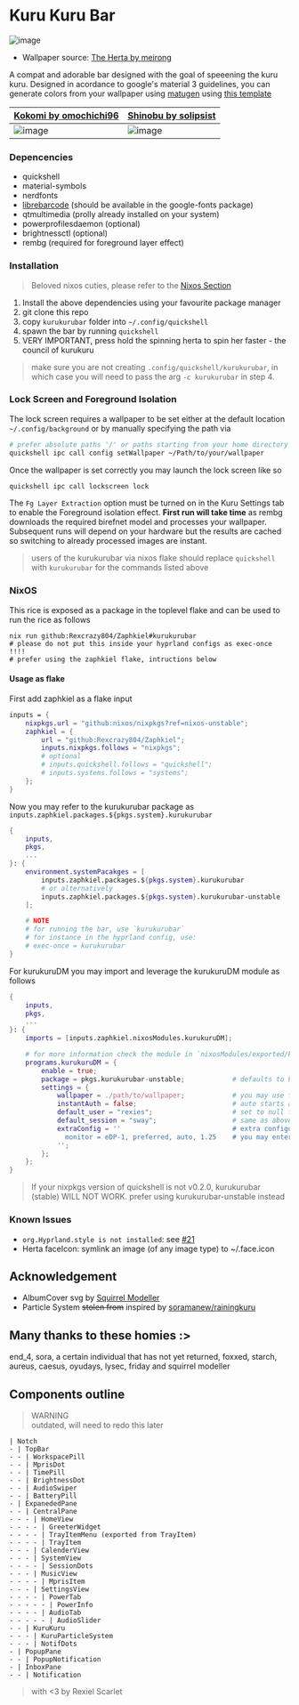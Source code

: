 # Kuru Kuru Bar
![image](https://github.com/user-attachments/assets/caec808f-7945-466f-807e-765d69804c76)
- Wallpaper source: [The Herta by meirong](https://www.pixiv.net/artworks/126270092)

A compat and adorable bar designed with the goal of speeening the kuru kuru.
Designed in acordance to google's material 3 guidelines, you can generate
colors from your wallpaper using [matugen](https://github.com/InioX/matugen)
using [this template](../../../../nixosModules/external/matugen/templates/quickshell-colors.qml)

| [Kokomi by omochichi96](https://twitter.com/omochichi96/status/1758113643521245240) | [Shinobu by solipsist](https://www.pixiv.net/en/artworks/119108248) |
|----------|----------|
|![image](https://github.com/user-attachments/assets/7ed235f1-0a49-4546-be01-16197dc7940f) | ![image](https://github.com/user-attachments/assets/16cb7c57-92b2-4178-a5e6-d9023012f473) |

### Depencencies
- quickshell
- material-symbols
- nerdfonts
- [librebarcode](https://graphicore.github.io/librebarcode/) (should be available in the google-fonts package)
- qtmultimedia (prolly already installed on your system)
- powerprofilesdaemon (optional)
- brightnessctl (optional)
- rembg (required for foreground layer effect)

### Installation
> Beloved nixos cuties, please refer to the [Nixos Section](#Nixos)

1. Install the above dependencies using your favourite package manager
2. git clone this repo
3. copy `kurukurubar` folder into `~/.config/quickshell`
4. spawn the bar by running `quickshell`
5. VERY IMPORTANT, press hold the spinning herta to spin her faster - the council of kurukuru

> make sure you are not creating `.config/quickshell/kurukurubar`, in which
> case you will need to pass the arg `-c kurukurubar` in step 4.

### Lock Screen and Foreground Isolation
The lock screen requires a wallpaper to be set either at the default location `~/.config/background`
or by manually specifying the path via
```sh
# prefer absolute paths '/' or paths starting from your home directory '~/'
quickshell ipc call config setWallpaper ~/Path/to/your/wallpaper
```

Once the wallpaper is set correctly you may launch the lock screen like so
```sh
quickshell ipc call lockscreen lock
```

The `Fg Layer Extraction` option must be turned on in the Kuru Settings tab to
enable the Foreground isolation effect. **First run will take time** as rembg
downloads the required birefnet model and processes your wallpaper. Subsequent
runs will depend on your hardware but the results are cached so switching to
already processed images are instant.

> users of the kurukurubar via nixos flake should replace `quickshell` with
> `kurukurubar` for the commands listed above

### NixOS
This rice is exposed as a package in the toplevel flake and can be used to run the rice as follows
```
nix run github:Rexcrazy804/Zaphkiel#kurukurubar
# please do not put this inside your hyprland configs as exec-once !!!!
# prefer using the zaphkiel flake, intructions below
```

#### Usage as flake
First add zaphkiel as a flake input
```nix
inputs = {
    nixpkgs.url = "github:nixos/nixpkgs?ref=nixos-unstable";
    zaphkiel = {
        url = "github:Rexcrazy804/Zaphkiel";
        inputs.nixpkgs.follows = "nixpkgs";
        # optional
        # inputs.quickshell.follows = "quickshell";
        # inputs.systems.follows = "systems";
    };
}
```

Now you may refer to the kurukurubar package as `inputs.zaphkiel.packages.${pkgs.system}.kurukurubar`
```nix
{
    inputs,
    pkgs,
    ...
}: {
    environment.systemPacakges = [
        inputs.zaphkiel.packages.${pkgs.system}.kurukurubar
        # or alternatively
        inputs.zaphkiel.packages.${pkgs.system}.kurukurubar-unstable
    ];

    # NOTE
    # for running the bar, use `kurukurubar`
    # for instance in the hyprland config, use:
    # exec-once = kurukurubar
}
```

For kurukuruDM you may import and leverage the kurukuruDM module as follows
```nix
{
    inputs,
    pkgs,
    ...
}: {
    imports = [inputs.zaphkiel.nixosModules.kurukuruDM];

    # for more information check the module in `nixosModules/exported/kurukuruDM.nix`
    programs.kurukuruDM = {
        enable = true;
        package = pkgs.kurukurubar-unstable;            # defaults to kurukurubar (stable)
        settings = {
            wallpaper = ./path/to/wallpaper;            # you may use fetchurl to get remote images
            instantAuth = false;                        # auto starts authentication, good for fingerprint support ONLY
            default_user = "rexies";                    # set to null for possible values, only usefull for multi user systems
            default_session = "sway";                   # same as above, only usefull for multi session systems
            extraConfig = ''                            # extra configuration passed to underlying hyprland session
              monitor = eDP-1, preferred, auto, 1.25    # you may enter any valid hyprland config here
            '';
        };
    };
}
```
> If your nixpkgs version of quickshell is not v0.2.0, kurukurubar (stable) WILL NOT WORK.
> prefer using kurukurubar-unstable instead

### Known Issues
- `org.Hyprland.style is not installed`: see [#21](https://github.com/Rexcrazy804/Zaphkiel/issues/21#issuecomment-2906546939)
- Herta faceIcon: symlink an image (of any image type) to ~/.face.icon

## Acknowledgement
- AlbumCover svg by [Squirrel Modeller](https://github.com/SquirrelModeller)
- Particle System ~~stolen from~~ inspired by [soramanew/rainingkuru](https://github.com/soramanew/rainingkuru)

## Many thanks to these homies :>
end_4, sora, a certain individual that has not yet returned, foxxed, starch,
aureus, caesus, oyudays, lysec, friday and squirrel modeller

## Components outline
> WARNING <br>
> outdated, will need to redo this later
```
| Notch
- | TopBar
- - | WorkspacePill
- - | MprisDot
- - | TimePill
- - | BrightnessDot
- - | AudioSwiper
- - | BatteryPill
- | ExpanededPane
- - | CentralPane
- - - | HomeView
- - - - | GreeterWidget
- - - - | TrayItemMenu (exported from TrayItem)
- - - - | TrayItem
- - - | CalenderView
- - - | SystemView
- - - - | SessionDots
- - - | MusicView
- - - - | MprisItem
- - - | SettingsView
- - - - | PowerTab
- - - - - | PowerInfo
- - - - | AudioTab
- - - - - | AudioSlider
- - | KuruKuru
- - - | KuruParticleSystem
- - - | NotifDots
- | PopupPane
- - | PopupNotification
- | InboxPane
- - | Notification
```

> with <3 by Rexiel Scarlet

